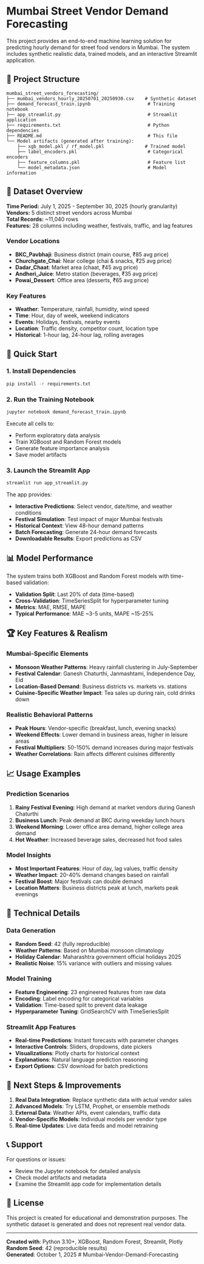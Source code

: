 # Mumbai Street Vendor Demand Forecasting

This project provides an end-to-end machine learning solution for predicting hourly demand for street food vendors in Mumbai. The system includes synthetic realistic data, trained models, and an interactive Streamlit application.

## 📁 Project Structure

```
mumbai_street_vendors_forecasting/
├── mumbai_vendors_hourly_20250701_20250930.csv    # Synthetic dataset
├── demand_forecast_train.ipynb                     # Training notebook
├── app_streamlit.py                                # Streamlit application
├── requirements.txt                                # Python dependencies
├── README.md                                       # This file
└── Model artifacts (generated after training):
    ├── xgb_model.pkl / rf_model.pkl               # Trained model
    ├── label_encoders.pkl                          # Categorical encoders
    ├── feature_columns.pkl                         # Feature list
    └── model_metadata.json                         # Model information
```

## 🎯 Dataset Overview

**Time Period:** July 1, 2025 - September 30, 2025 (hourly granularity)  
**Vendors:** 5 distinct street vendors across Mumbai  
**Total Records:** ~11,040 rows  
**Features:** 28 columns including weather, festivals, traffic, and lag features

### Vendor Locations
- **BKC_Pavbhaji**: Business district (main course, ₹85 avg price)
- **Churchgate_Chai**: Near college (chai & snacks, ₹25 avg price)
- **Dadar_Chaat**: Market area (chaat, ₹45 avg price)
- **Andheri_Juice**: Metro station (beverages, ₹35 avg price)
- **Powai_Dessert**: Office area (desserts, ₹65 avg price)

### Key Features
- **Weather**: Temperature, rainfall, humidity, wind speed
- **Time**: Hour, day of week, weekend indicators
- **Events**: Holidays, festivals, nearby events
- **Location**: Traffic density, competitor count, location type
- **Historical**: 1-hour lag, 24-hour lag, rolling averages

## 🚀 Quick Start

### 1. Install Dependencies
```bash
pip install -r requirements.txt
```

### 2. Run the Training Notebook
```bash
jupyter notebook demand_forecast_train.ipynb
```

Execute all cells to:
- Perform exploratory data analysis
- Train XGBoost and Random Forest models
- Generate feature importance analysis
- Save model artifacts

### 3. Launch the Streamlit App
```bash
streamlit run app_streamlit.py
```

The app provides:
- **Interactive Predictions**: Select vendor, date/time, and weather conditions
- **Festival Simulation**: Test impact of major Mumbai festivals
- **Historical Context**: View 48-hour demand patterns
- **Batch Forecasting**: Generate 24-hour demand forecasts
- **Downloadable Results**: Export predictions as CSV

## 📊 Model Performance

The system trains both XGBoost and Random Forest models with time-based validation:

- **Validation Split**: Last 20% of data (time-based)
- **Cross-Validation**: TimeSeriesSplit for hyperparameter tuning
- **Metrics**: MAE, RMSE, MAPE
- **Typical Performance**: MAE ~3-5 units, MAPE ~15-25%

## 🏆 Key Features & Realism

### Mumbai-Specific Elements
- **Monsoon Weather Patterns**: Heavy rainfall clustering in July-September
- **Festival Calendar**: Ganesh Chaturthi, Janmashtami, Independence Day, Eid
- **Location-Based Demand**: Business districts vs. markets vs. stations
- **Cuisine-Specific Weather Impact**: Tea sales up during rain, cold drinks down

### Realistic Behavioral Patterns
- **Peak Hours**: Vendor-specific (breakfast, lunch, evening snacks)
- **Weekend Effects**: Lower demand in business areas, higher in leisure areas
- **Festival Multipliers**: 50-150% demand increases during major festivals
- **Weather Correlations**: Rain affects different cuisines differently

## 📈 Usage Examples

### Prediction Scenarios
1. **Rainy Festival Evening**: High demand at market vendors during Ganesh Chaturthi
2. **Business Lunch**: Peak demand at BKC during weekday lunch hours
3. **Weekend Morning**: Lower office area demand, higher college area demand
4. **Hot Weather**: Increased beverage sales, decreased hot food sales

### Model Insights
- **Most Important Features**: Hour of day, lag values, traffic density
- **Weather Impact**: 20-40% demand changes based on rainfall
- **Festival Boost**: Major festivals can double demand
- **Location Matters**: Business districts peak at lunch, markets peak evenings

## 🔧 Technical Details

### Data Generation
- **Random Seed**: 42 (fully reproducible)
- **Weather Patterns**: Based on Mumbai monsoon climatology
- **Holiday Calendar**: Maharashtra government official holidays 2025
- **Realistic Noise**: 15% variance with outliers and missing values

### Model Training
- **Feature Engineering**: 23 engineered features from raw data
- **Encoding**: Label encoding for categorical variables
- **Validation**: Time-based split to prevent data leakage
- **Hyperparameter Tuning**: GridSearchCV with TimeSeriesSplit

### Streamlit App Features
- **Real-time Predictions**: Instant forecasts with parameter changes
- **Interactive Controls**: Sliders, dropdowns, date pickers
- **Visualizations**: Plotly charts for historical context
- **Explanations**: Natural language prediction reasoning
- **Export Options**: CSV download for batch predictions

## 🌟 Next Steps & Improvements

1. **Real Data Integration**: Replace synthetic data with actual vendor sales
2. **Advanced Models**: Try LSTM, Prophet, or ensemble methods
3. **External Data**: Weather APIs, event calendars, traffic data
4. **Vendor-Specific Models**: Individual models per vendor type
5. **Real-time Updates**: Live data feeds and model retraining

## 📞 Support

For questions or issues:
- Review the Jupyter notebook for detailed analysis
- Check model artifacts and metadata
- Examine the Streamlit app code for implementation details

## 📄 License

This project is created for educational and demonstration purposes. The synthetic dataset is generated and does not represent real vendor data.

---

**Created with**: Python 3.10+, XGBoost, Random Forest, Streamlit, Plotly  
**Random Seed**: 42 (reproducible results)  
**Generated**: October 1, 2025
#   M u m b a i - V e n d o r - D e m a n d - F o r e c a s t i n g  
 